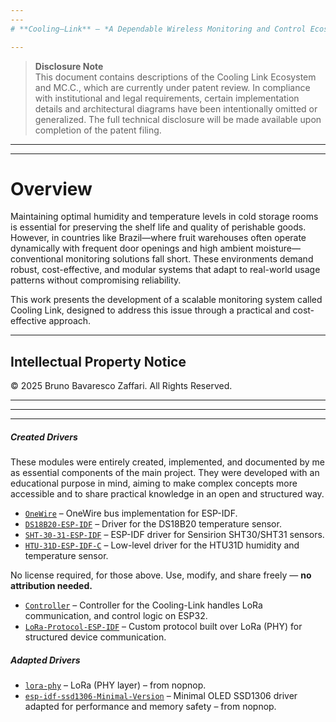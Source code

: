 ```yaml
---
---
# **Cooling–Link** – *A Dependable Wireless Monitoring and Control Ecosystem for Cold Storage Environments*

---
```

> **Disclosure Note**  
>  This document contains descriptions of the Cooling Link Ecosystem and MC.C., which are currently under patent review.  In compliance with institutional and legal requirements, certain implementation details and architectural diagrams have been intentionally omitted or generalized. The full technical disclosure will be made available upon completion of the patent filing.
---


---

# Overview


Maintaining optimal humidity and temperature levels in cold storage rooms is essential for preserving the shelf life and quality of perishable goods. However, in countries like Brazil—where fruit warehouses often operate dynamically with frequent door openings and high ambient moisture—conventional monitoring solutions fall short. These environments demand robust, cost-effective, and modular systems that adapt to real-world usage patterns without compromising reliability.

This work presents the development of a scalable monitoring system called Cooling Link, designed to address this issue through a practical and cost-effective approach.

---
## Intellectual Property Notice

© 2025 Bruno Bavaresco Zaffari. All Rights Reserved.



---
---
---


##### Created Drivers

These modules were entirely created, implemented, and documented by me as essential components of the main project. They were developed with an educational purpose in mind, aiming to make complex concepts more accessible and to share practical knowledge in an open and structured way.


* [`OneWire`](https://github.com/bbzaffari/OneWire) – OneWire bus implementation for ESP-IDF.
* [`DS18B20-ESP-IDF`](https://github.com/bbzaffari/DS18B20-ESP-IDF) – Driver for the DS18B20 temperature sensor.
* [`SHT-30-31-ESP-IDF`](https://github.com/bbzaffari/SHT-30-31-ESP-IDF) – ESP-IDF driver for Sensirion SHT30/SHT31 sensors.
* [`HTU-31D-ESP-IDF-C`](https://github.com/bbzaffari/HTU-31D-ESP-IDF-C) – Low-level driver for the HTU31D humidity and temperature sensor.

No license required, for those above. Use, modify, and share freely — **no attribution needed.**
* [`Controller`](https://github.com/bbzaffari/Cooling-Link-Controller) – Controller for the Cooling-Link handles LoRa communication, and control logic on ESP32.
* [`LoRa-Protocol-ESP-IDF`](https://github.com/bbzaffari/LoRa-Protocol-ESP-IDF) – Custom protocol built over LoRa (PHY) for structured device communication.


##### Adapted Drivers

* [`lora-phy`](https://github.com/bbzaffari/lora-phy) – LoRa (PHY layer) – from nopnop.
* [`esp-idf-ssd1306-Minimal-Version`](https://github.com/bbzaffari/esp-idf-ssd1306-Minimal-Version) – Minimal OLED SSD1306 driver adapted for performance and memory safety  – from nopnop.

